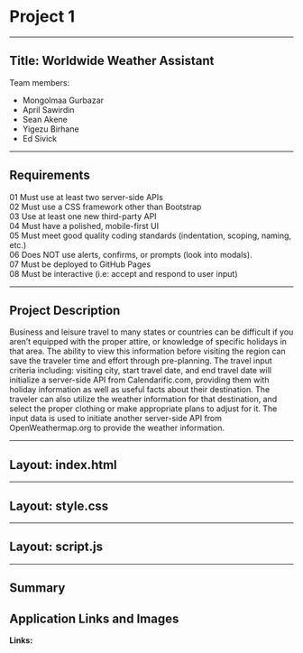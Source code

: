 # Project 1  
___
## Title: Worldwide Weather Assistant
Team members:   
- Mongolmaa Gurbazar  
- April Sawirdin  
- Sean Akene  
- Yigezu Birhane  
- Ed Sivick  
___
## Requirements
01 Must use at least two server-side APIs  
02 Must use a CSS framework other than Bootstrap  
03 Use at least one new third-party API  
04 Must have a polished, mobile-first UI  
05 Must meet good quality coding standards (indentation, scoping, naming, etc.)  
06 Does NOT use alerts, confirms, or prompts (look into modals).  
07 Must be deployed to GitHub Pages  
08 Must be interactive (i.e: accept and respond to user input)  
___
## Project Description
Business and leisure travel to many states or countries can be difficult if you aren’t equipped with the proper attire, or knowledge of specific holidays in that area. The ability to view this information before visiting the region can save the traveler time and effort through pre-planning.  The travel input criteria including: visiting city, start travel date, and end travel date will initialize a server-side API from Calendarific.com, providing them with holiday information as well as useful facts about their destination.  The traveler can also utilize the weather information for that destination, and select the proper clothing or make appropriate plans to adjust for it.  The input data is used to initiate another server-side API from OpenWeathermap.org to provide the weather information.
___
## Layout: index.html


___
## Layout: style.css


___
## Layout: script.js


___
## Summary
 


## Application Links and Images  
**Links:**  